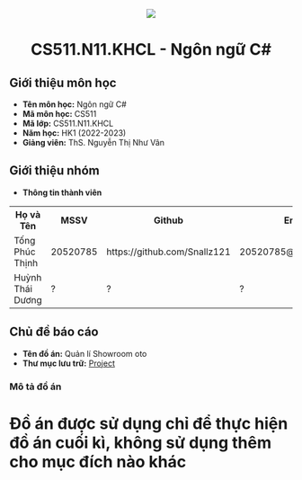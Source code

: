 <p align="center">
   <a href="https://www.uit.edu.vn/">
      <img src="https://i.imgur.com/WmMnSRt.png" border="none">
   </a>
</p>
<h1 align="center">
    CS511.N11.KHCL - Ngôn ngữ C#
</h1>

<h2>
   Giới thiệu môn học   
</h2>

- **Tên môn học:** Ngôn ngữ C#
- **Mã môn học:** CS511
- **Mã lớp:** CS511.N11.KHCL
- **Năm học:** HK1 (2022-2023)
- **Giảng viên:** ThS. Nguyễn Thị Như Vân 

<h2>
   Giới thiệu nhóm
</h2>

- **Thông tin thành viên** 

<table align="center">
      <tr>
       <th>Họ và Tên</th>
       <th>MSSV</th>
       <th>Github</th>
       <th>Email</th>
      </tr>
      <tr>
       <td>Tống Phúc Thịnh</td>
       <td>20520785</td>
       <td> https://github.com/Snallz121</td>
       <td>20520785@gm.uit.edu.vn</td>  
      </tr>
      <tr>
       <td>Huỳnh Thái Dương</td>
       <td>?</td>
       <td>?</td>
       <td>?</td>  
      </tr>
</table>


<h2>
  Chủ đề báo cáo 
</h2>

- **Tên đồ án:** Quản lí Showroom oto 
- **Thư mục lưu trữ:** [Project](Project)

<h3>
  Mô tả đồ án
</h3>

<h1>
    Đồ án được sử dụng chỉ để thực hiện đồ án cuối kì, không sử dụng thêm cho mục đích nào khác
</h1>


